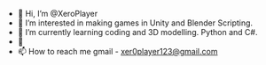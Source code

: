 - 👋 Hi, I’m @XeroPlayer
- 👀 I’m interested in making games in Unity and Blender Scripting. 
- 🌱 I’m currently learning coding and 3D modelling. Python and C#.
- 💞️ 
- 📫 How to reach me gmail - xer0player123@gmail.com

<!---
XeroPlayer/XeroPlayer is a ✨ special ✨ repository because its `README.md` (this file) appears on your GitHub profile.
You can click the Preview link to take a look at your changes.
--->

